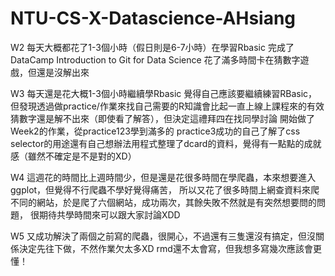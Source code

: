 # NTU-CS-X-Datascience-AHsiang
W2
每天大概都花了1-3個小時（假日則是6-7小時）在學習Rbasic
完成了DataCamp Introduction to Git for Data Science
花了滿多時間卡在猜數字遊戲，但還是沒解出來

W3
每天還是花大概1-3個小時繼續學Rbasic
覺得自己應該要繼續練習RBasic，但發現透過做practice/作業來找自己需要的R知識會比起一直上線上課程來的有效
猜數字還是解不出來（即使看了解答），但決定這禮拜四在找同學討論
開始做了Week2的作業，從practice123學到滿多的
practice3成功的自己了解了css selector的用途還有自己想辦法用程式整理了dcard的資料，覺得有一點點的成就感（雖然不確定是不是對的XD）

W4
這週花的時間比上週時間少，但是還是花很多時間在學爬蟲，本來想要進入ggplot，但覺得不行爬蟲不學好覺得痛苦，
所以又花了很多時間上網查資料來爬不同的網站，於是爬了六個網站，成功兩次，其餘失敗不然就是有突然想要問的問題，
很期待共學時間來可以跟大家討論XDD

W5
又成功解決了兩個之前寫的爬蟲，很開心，不過還有三隻還沒有搞定，但沒關係決定先往下做，不然作業欠太多XD 
rmd還不太會寫，但我想多寫幾次應該會更懂！

